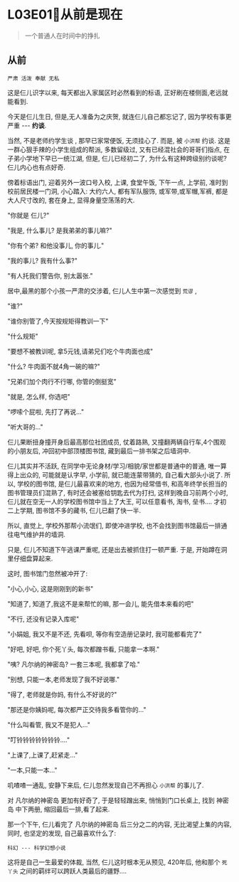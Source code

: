# L03E01🐙从前是现在
> 一个普通人在时间中的挣扎

## 从前

    严肃 活泼 奉献 无私

这是仨儿识字以来, 每天都出入家属区时必然看到的标语, 正好刷在楼侧面,老远就能看到.

今天是仨儿生日,
但是,无人准备为之庆贺, 
就连仨儿自己都忘记了,
因为学校有事更严重 --- **约谈**.

当然, 不是老师约学生谈 , 那早已家常便饭, 无须挂心了.
而是, 被 `小洪帮` 约谈.
这是一群心狠手辣的小学生组成的帮派,
多数留级过, 又有已经混社会的哥哥们指点,
在子弟小学地下早已一统江湖,
但是, 仨儿已经初二了, 为什么有这种跨级别约谈呢?
仨儿内心也有点好奇.

傍着标语出门, 迎着另外一波口号入校,
上课, 食堂午饭,
下午一点, 上学前, 准时到校前居民楼一门洞,
小心踏入:
大约六人, 都有军队服饰, 或军带,或军帽,军裤,
都是大人尺寸改的, 套在身上, 显得身量空荡荡的大.

"你就是 仨儿?"

"我是, 什么事儿? 是我弟弟的事儿嘛?"

"你有个弟? 和他没事儿, 你的事儿."

"我的事儿? 我有什么事?"

"有人托我们警告你, 别太嚣张."

居中,最黑的那个小孩一严肃的交涉着,
仨儿人生中第一次感觉到 `荒谬` ,

"谁?"

"谁你别管了,今天按规矩得教训一下"

"什么规矩"

"要想不被教训呢, 拿5元钱,请弟兄们吃个牛肉面也成"

"什么? 牛肉面不就4角一碗的嘛?"

"兄弟们加个肉行不行哪, 你管的倒挺宽"

"就是, 怎么样, 你选吧"

"啰嗦个屁啦, 先打了再说…"

"听大哥的..."

仨儿果断扭身撞开身后最高那位社团成员,
仗着路熟, 又撞翻两辆自行车,4个围观的小朋友后,
冲回初中部顶楼图书馆,
藏到最后一排书架之后墙洞中.

仨儿其实并不活跃, 在同学中无论身材/学习/相貌/家世都是普通中的普通, 
唯一算得上出众的, 可能就是认字早,
小学前, 就已能连蒙带猜的, 自己看大部头小说了.
所以, 学校的图书馆, 是仨儿最喜欢来的地方,
也因为经常借书, 和高年终学长担当的图书管理员们混熟了, 有时还会被塞给钥匙去代为打扫,
这样到晚自习前两个小时,
仨儿就在空无一人的学校图书馆中当上了大王,
可以任意看书, 淘书, 垒书....
才初二上学期, 图书馆不多的藏书, 仨儿已翻了快一半.

所以, 直觉上, 学校外那帮小流氓们, 即使冲进学校,
也不会找到图书馆最后一排通往电气维护井的墙洞.

只是, 仨儿不知道下午逃课严重呢,
还是出去被抓住打一顿严重.
于是, 开始蹲在洞里仔细盘算起来.

这时, 图书馆门忽然被冲开了:

"小心,小心, 这是刚刚到的新书"

"知道了, 知道了,我这不是来帮忙的嘛, 那一会儿, 能先借本来看的吧"

"不行, 还没有记录入库呢"

"小娟姐, 我又不是不还, 先看呗, 等你有空造册记录时, 我可能都看完了"

"好吧, 好吧, 你个死丫头, 每次都蹭书看, 只能拿一本啊."

"咦? 凡尔纳的神密岛? 一套三本呢, 我都拿了哈."

"别想, 只能一本,老师发现了我不好说哪."

"得了, 老师就是你妈, 有什么不好说的?"

"那还是你姨妈呢, 每次都严正交待我多看管你的..."

"什么叫看管, 我又不是犯人…"

"叮铃铃铃铃铃铃铃...."

"上课了,上课了,赶紧走…"

"一本,只能一本…"

叽喳喳一通乱, 安静下来后, 仨儿忽然发现自己不再担心 `小洪帮` 的事儿了.

对 凡尔纳的神密岛 更加有好奇了,
于是轻轻蹭出来,
悄悄到门口长桌上, 找到 神密岛 中下两册,
缩回最后一排,看了起来.

那一个下午, 仨儿看完了 凡尔纳的神密岛 后三分之二的内容, 无比渴望上集的内容,
同时, 也坚定的发现, 自己最喜欢什么了:

    科幻 --- 科学幻想小说

这将是自己一生最爱的体裁,
当然, 仨儿这时根本无从预见, 420年后,
他和那个 `死丫头` 之间的羁绊可以跨跃人类最后的疆野....







